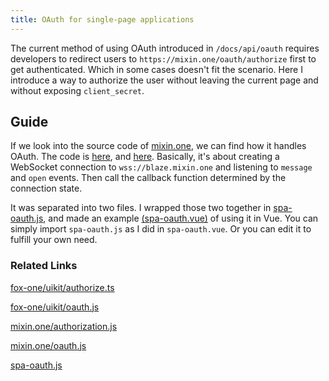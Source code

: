 ```yaml
---
title: OAuth for single-page applications
---
```


The current method of using OAuth introduced in `/docs/api/oauth` requires developers to redirect users to `https://mixin.one/oauth/authorize` first to get authenticated. Which in some cases doesn't fit the scenario. Here I introduce a way to authorize the user without leaving the current page and without exposing `client_secret`.

## Guide

If we look into the source code of [mixin.one](https://mixin.one), we can find how it handles OAuth. The code is [here](https://github.com/MixinNetwork/mixin.one/blob/master/src/oauth/index.js#L15), and [here](https://github.com/MixinNetwork/mixin.one/blob/master/src/api/authorization.js). Basically, it's about creating a WebSocket connection to `wss://blaze.mixin.one` and listening to `message` and `open` events. Then call the callback function determined by the connection state. 


It was separated into two files. I wrapped those two together in [spa-oauth.js](https://github.com/zed-wong/mixin-dev-log/blob/main/MixinBot/oauth/spa-oauth.js), and made an example [(spa-oauth.vue)](https://github.com/zed-wong/mixin-dev-log/blob/main/MixinBot/oauth/spa-oauth.vue) of using it in Vue. You can simply import `spa-oauth.js` as I did in `spa-oauth.vue`. Or you can edit it to fulfill your own need.

### Related Links

[fox-one/uikit/authorize.ts](https://github.com/fox-one/uikit/blob/main/packages/uikit/src/utils/authorize.ts)

[fox-one/uikit/oauth.js](https://github.com/fox-one/uikit/blob/main/packages/uikit/src/services/mixin/oauth.js)

[mixin.one/authorization.js](https://github.com/MixinNetwork/mixin.one/blob/master/src/api/authorization.js)

[mixin.one/oauth.js](https://github.com/MixinNetwork/mixin.one/blob/master/src/oauth/index.js)

[spa-oauth.js](https://gist.github.com/zed-wong/6dfcebcda9b5d16572f5dc4328949304)
